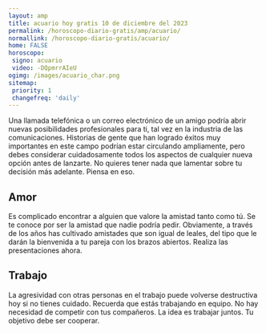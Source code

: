 ```yaml
---
layout: amp
title: acuario hoy gratis 10 de diciembre del 2023 
permalink: /horoscopo-diario-gratis/amp/acuario/
normallink: /horoscopo-diario-gratis/acuario/
home: FALSE
horoscopo:
 signo: acuario
 video: -DQpmrrAIeU
ogimg: /images/acuario_char.png
sitemap:
 priority: 1
 changefreq: 'daily'
---
```



Una llamada telefónica o un correo electrónico de un amigo podría abrir nuevas posibilidades profesionales para ti, tal vez en la industria de las comunicaciones. Historias de gente que han logrado éxitos muy importantes en este campo podrían estar circulando ampliamente, pero debes considerar cuidadosamente todos los aspectos de cualquier nueva opción antes de lanzarte. No quieres tener nada que lamentar sobre tu decisión más adelante. Piensa en eso.

## Amor

Es complicado encontrar a alguien que valore la amistad tanto como tú. Se te conoce por ser la amistad que nadie podría pedir. Obviamente, a través de los años has cultivado amistades que son igual de leales, del tipo que le darán la bienvenida a tu pareja con los brazos abiertos. Realiza las presentaciones ahora.

## Trabajo

La agresividad con otras personas en el trabajo puede volverse destructiva hoy si no tienes cuidado. Recuerda que estás trabajando en equipo. No hay necesidad de competir con tus compañeros. La idea es trabajar juntos. Tu objetivo debe ser cooperar.